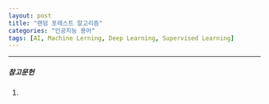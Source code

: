 ```yaml
---
layout: post
title: "랜덤 포레스트 알고리즘"
categories: "인공지능 용어"
tags: [AI, Machine Lerning, Deep Learning, Supervised Learning]
---
```





---

##### 참고문헌

1) 

